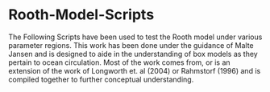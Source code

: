 # Rooth-Model-Scripts

The Following Scripts have been used to test the Rooth model under various parameter regions. This work has been done under the guidance of Malte Jansen and is designed to aide in the understanding of box models as they pertain to ocean circulation. Most of the work comes from, or is an extension of the work of Longworth et. al (2004) or Rahmstorf (1996) and is compiled together to further conceptual understanding. 

